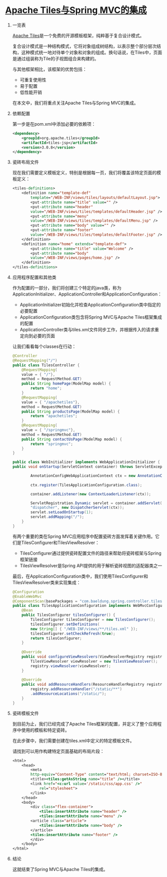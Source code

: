 # [Apache Tiles与Spring MVC的集成](https://www.baeldung.com/spring-mvc-apache-tiles)

1. 一览表

    [Apache Tiles](https://tiles.apache.org/)是一个免费的开源模板框架，纯粹基于复合设计模式。

    复合设计模式是一种结构模式，它将对象组成树结构，以表示整个部分层次结构，这种模式统一地对待单个对象和对象的组成。换句话说，在Tiles中，页面是通过组装称为Tile的子视图组合来构建的。

    与其他框架相比，该框架的优势包括：

    - 可重复使用性
    - 易于配置
    - 低性能开销

    在本文中，我们将重点关注Apache Tiles与Spring MVC的集成。

2. 依赖配置

    第一步是在pom.xml中添加必要的依赖项：

    ```xml
    <dependency>
        <groupId>org.apache.tiles</groupId>
        <artifactId>tiles-jsp</artifactId>
        <version>3.0.8</version>
    </dependency>
    ```

3. 瓷砖布局文件

    现在我们需要定义模板定义，特别是根据每一页，我们将覆盖该特定页面的模板定义：

    ```jsp
    <tiles-definitions>
        <definition name="template-def" 
            template="/WEB-INF/views/tiles/layouts/defaultLayout.jsp">  
            <put-attribute name="title" value="" />  
            <put-attribute name="header" 
            value="/WEB-INF/views/tiles/templates/defaultHeader.jsp" />  
            <put-attribute name="menu" 
            value="/WEB-INF/views/tiles/templates/defaultMenu.jsp" />  
            <put-attribute name="body" value="" />  
            <put-attribute name="footer" 
            value="/WEB-INF/views/tiles/templates/defaultFooter.jsp" />  
        </definition>  
        <definition name="home" extends="template-def">  
            <put-attribute name="title" value="Welcome" />  
            <put-attribute name="body" 
            value="/WEB-INF/views/pages/home.jsp" />  
        </definition>  
    </tiles-definitions>
    ```

4. 应用程序配置和其他类

    作为配置的一部分，我们将创建三个特定的java类，称为ApplicationInitializer、ApplicationController和ApplicationConfiguration：

    - ApplicationInitializer初始化并检查ApplicationConfiguration类中指定的必要配置
    - ApplicationConfiguration类包含将Spring MVC与Apache Tiles框架集成的配置
    - ApplicationController类与tiles.xml文件同步工作，并根据传入的请求重定向到必要的页面

    让我们看看每个classes在行动：

    ```java
    @Controller
    @RequestMapping("/")
    public class TilesController {
        @RequestMapping(
        value = { "/"}, 
        method = RequestMethod.GET)
        public String homePage(ModelMap model) {
            return "home";
        }
        @RequestMapping(
        value = { "/apachetiles"}, 
        method = RequestMethod.GET)
        public String productsPage(ModelMap model) {
            return "apachetiles";
        }
        @RequestMapping(
        value = { "/springmvc"},
        method = RequestMethod.GET)
        public String contactUsPage(ModelMap model) {
            return "springmvc";
        }
    }

    public class WebInitializer implements WebApplicationInitializer {
    public void onStartup(ServletContext container) throws ServletException {

            AnnotationConfigWebApplicationContext ctx = new AnnotationConfigWebApplicationContext();
            
            ctx.register(TilesApplicationConfiguration.class);

            container.addListener(new ContextLoaderListener(ctx));

            ServletRegistration.Dynamic servlet = container.addServlet(
            "dispatcher", new DispatcherServlet(ctx));
            servlet.setLoadOnStartup(1);
            servlet.addMapping("/");
        }
    }
    ```

    有两个重要的类在Spring MVC应用程序中配置瓷砖方面发挥着关键作用。它们是TilesConfigurer和TilesViewResolver：

    - TilesConfigurer通过提供瓷砖配置文件的路径来帮助将瓷砖框架与Spring框架链接
    - TilesViewResolver是Spring API提供的用于解析瓷砖视图的适配器类之一

    最后，在ApplicationConfiguration类中，我们使用TilesConfigurer和TilesViewResolver类来实现集成：

    ```java
    @Configuration
    @EnableWebMvc
    @ComponentScan(basePackages = "com.baeldung.spring.controller.tiles")
    public class TilesApplicationConfiguration implements WebMvcConfigurer {
        @Bean
        public TilesConfigurer tilesConfigurer() {
            TilesConfigurer tilesConfigurer = new TilesConfigurer();
            tilesConfigurer.setDefinitions(
            new String[] { "/WEB-INF/views/**/tiles.xml" });
            tilesConfigurer.setCheckRefresh(true);
            return tilesConfigurer;
        }
        
        @Override
        public void configureViewResolvers(ViewResolverRegistry registry) {
            TilesViewResolver viewResolver = new TilesViewResolver();
            registry.viewResolver(viewResolver);
        }
        
        @Override
        public void addResourceHandlers(ResourceHandlerRegistry registry) {
            registry.addResourceHandler("/static/**")
            .addResourceLocations("/static/");
        }
    }
    ```

5. 瓷砖模板文件

    到目前为止，我们已经完成了Apache Tiles框架的配置，并定义了整个应用程序中使用的模板和特定瓷砖。

    在此步骤中，我们需要创建在tiles.xml中定义的特定模板文件。

    请找到可以用作构建特定页面基础的布局片段：

    ```jsp
    <html>
        <head>
            <meta
            http-equiv="Content-Type" content="text/html; charset=ISO-8859-1">
            <title><tiles:getAsString name="title" /></title>
            <link href="<c:url value='/static/css/app.css' />"
                rel="stylesheet">
            </link>
        </head>
        <body>
            <div class="flex-container">
                <tiles:insertAttribute name="header" />
                <tiles:insertAttribute name="menu" />
            <article class="article">
                <tiles:insertAttribute name="body" />
            </article>
            <tiles:insertAttribute name="footer" />
            </div>
        </body>
    </html>
    ```

6. 结论

    这就结束了Spring MVC与Apache Tiles的集成。
